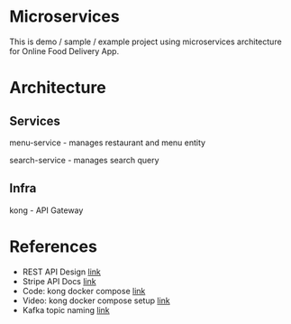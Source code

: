 # Microservices

This is demo / sample / example project using microservices architecture for Online Food Delivery App.

# Architecture

## Services

menu-service - manages restaurant and menu entity

search-service - manages search query

## Infra

kong - API Gateway

# References

- REST API Design [link](https://www.mscharhag.com/p/rest-api-design)
- Stripe API Docs [link](https://stripe.com/docs/api)
- Code: kong docker compose [link](https://github.com/Kong/demo-scene/tree/main/kong-docker)
- Video: kong docker compose setup [link](https://youtu.be/sJEID1xEZMg)
- Kafka topic naming [link](https://www.xeotek.com/topic-naming-conventions-how-do-i-name-my-topics-5-recommendations-with-examples/)
